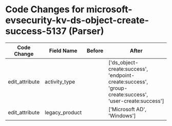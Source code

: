 # Code Changes for microsoft-evsecurity-kv-ds-object-create-success-5137 (Parser)

| Code Change | Field Name | Before | After |
|-------------|------------|--------|-------|
| edit_attribute | activity_type |  | ['ds_object-create:success', 'endpoint-create:success', 'group-create:success', 'user-create:success'] |
| edit_attribute | legacy_product |  | ['Microsoft AD', 'Windows'] |